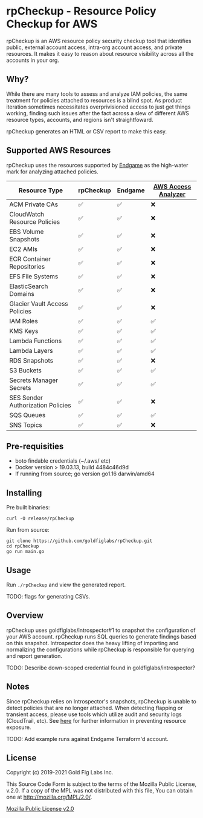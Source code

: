 # rpCheckup - Resource Policy Checkup for AWS

rpCheckup is an AWS resource policy security checkup tool that identifies public, external account access, intra-org account access, and private resources. It makes it easy to reason about resource visibility across all the accounts in your org.

## Why?

While there are many tools to assess and analyze IAM policies, the same treatment for policies attached to resources is a blind spot. As product iteration sometimes necessitates overprivisioned access to just get things working, finding such issues after the fact across a slew of different AWS resource types, accounts, and regions isn't straightfoward. 

rpCheckup generates an HTML or CSV report to make this easy.

## Supported AWS Resources

rpCheckup uses the resources supported by [Endgame](https://endgame.readthedocs.io/en/latest/) as the high-water mark for analyzing attached policies.

| Resource Type                                  | rpCheckup | Endgame | [AWS Access Analyzer][1] |
|------------------------------------------------|--------|---------|----------------------------------|
| ACM Private CAs                | ✅   | ✅     | ❌                               |
| CloudWatch Resource Policies      | ✅   | ✅     | ❌                               |
| EBS Volume Snapshots               | ✅   | ✅     | ❌                               |
| EC2 AMIs                          | ✅   | ✅     | ❌                               |
| ECR Container Repositories         | ✅   | ✅     | ❌                               |
| EFS File Systems                   | ✅   | ✅     | ❌                               |
| ElasticSearch Domains               | ✅   | ✅     | ❌                               |
| Glacier Vault Access Policies  | ✅   | ✅     | ❌                               |
| IAM Roles                    | ✅   | ✅     | ✅                               |
| KMS Keys                           | ✅   | ✅     | ✅                               |
| Lambda Functions                                        | ✅   | ✅     | ✅                               |
| Lambda Layers            | ✅   | ✅     | ✅                               |
| RDS Snapshots            | ✅   | ✅     | ❌                               |
| S3 Buckets                          | ✅   | ✅     | ✅                               |
| Secrets Manager Secrets | ✅   | ✅     | ✅                               |
| SES Sender Authorization Policies  | ✅   | ✅     | ❌                               |
| SQS Queues                         | ✅   | ✅     | ✅                               |
| SNS Topics                         | ✅   | ✅     | ❌                               |

## Pre-requisities

* boto findable credentials (~/.aws/ etc)
* Docker version > 19.03.13, build 4484c46d9d
* If running from source; go version go1.16 darwin/amd64


## Installing

Pre built binaries:
    
    curl -O release/rpCheckup


Run from source:

    git clone https://github.com/goldfiglabs/rpCheckup.git
    cd rpCheckup
    go run main.go

## Usage

Run `./rpCheckup` and view the generated report. 

TODO: flags for generating CSVs.

## Overview
rpCheckup uses goldfiglabs/introspector#1 to snapshot the configuration of your AWS account. rpCheckup runs SQL queries to generate findings based on this snapshot. Introspector does the heavy lifting of importing and normalizing the configurations while rpCheckup is responsible for querying and report generation. 

TODO: Describe down-scoped credential found in goldfiglabs/introspector?

## Notes
Since rpCheckup relies on Introspector's snapshots, rpCheckup is unable to detect policies that are no longer attached. When detecting flapping or transient access, please use tools which utilize audit and security logs (CloudTrail, etc). See [here][2] for further information in preventing resource exposure. 

TODO: Add example runs against Endgame Terraform'd account.

## License

Copyright (c) 2019-2021 Gold Fig Labs Inc.

This Source Code Form is subject to the terms of the Mozilla Public License, v.2.0. If a copy of the MPL was not distributed with this file, You can obtain one at http://mozilla.org/MPL/2.0/.

[Mozilla Public License v2.0](./LICENSE)



[1]: https://docs.aws.amazon.com/IAM/latest/UserGuide/access-analyzer-resources.html
[2]: https://endgame.readthedocs.io/en/latest/prevention/#inventory-which-iam-principals-are-capable-of-resource-exposure
